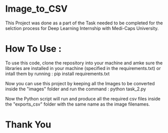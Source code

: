 # Image_to_CSV
This Project was done as a part of the Task needed to be completed for the selction process for Deep Learning Internship with Medi-Caps University.

# How To Use :
To use this code, clone the repository into  your  machine and amke sure the libraries are installed in your machine (specified in the requirements.txt) or intall them by running :
        pip install requirements.txt

Now you can use this project by keeping all the Images to be converted inside the "images" folder and run the command :
        python task_2.py

Now the Python script will run and produce all the required csv files inside the "exports_csv" folder with the same name as the image filenames.

# Thank You